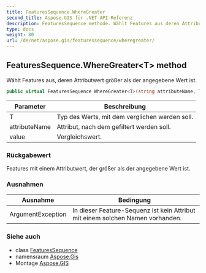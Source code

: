 ```yaml
---
title: FeaturesSequence.WhereGreater
second_title: Aspose.GIS für .NET-API-Referenz
description: FeaturesSequence methode. Wählt Features aus deren Attributwert größer als der angegebene Wert ist.
type: docs
weight: 80
url: /de/net/aspose.gis/featuressequence/wheregreater/
---
```

## FeaturesSequence.WhereGreater&lt;T&gt; method

Wählt Features aus, deren Attributwert größer als der angegebene Wert ist.

```csharp
public virtual FeaturesSequence WhereGreater<T>(string attributeName, T value)
```

| Parameter | Beschreibung |
| --- | --- |
| T | Typ des Werts, mit dem verglichen werden soll. |
| attributeName | Attribut, nach dem gefiltert werden soll. |
| value | Vergleichswert. |

### Rückgabewert

Features mit einem Attributwert, der größer als der angegebene Wert ist.

### Ausnahmen

| Ausnahme | Bedingung |
| --- | --- |
| ArgumentException | In dieser Feature-Sequenz ist kein Attribut mit einem solchen Namen vorhanden. |

### Siehe auch

* class [FeaturesSequence](../)
* namensraum [Aspose.Gis](../../featuressequence/)
* Montage [Aspose.GIS](../../../)


